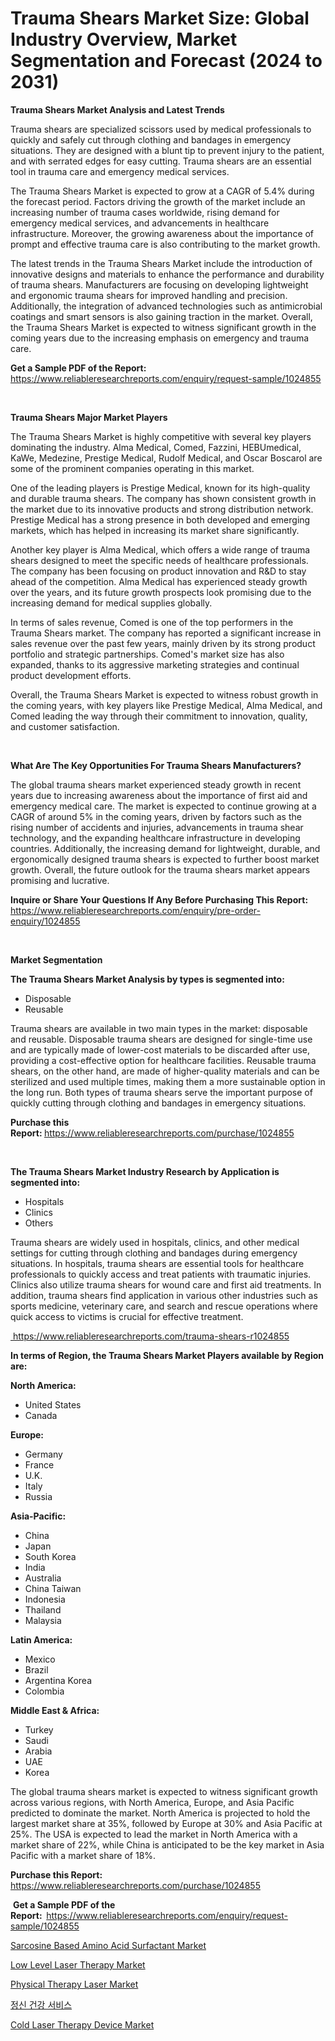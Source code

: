 <p><h1>Trauma Shears Market Size: Global Industry Overview, Market Segmentation and Forecast (2024 to 2031)</h1></p><p><strong>Trauma Shears Market Analysis and Latest Trends</strong></p>
<p><p>Trauma shears are specialized scissors used by medical professionals to quickly and safely cut through clothing and bandages in emergency situations. They are designed with a blunt tip to prevent injury to the patient, and with serrated edges for easy cutting. Trauma shears are an essential tool in trauma care and emergency medical services.</p><p>The Trauma Shears Market is expected to grow at a CAGR of 5.4% during the forecast period. Factors driving the growth of the market include an increasing number of trauma cases worldwide, rising demand for emergency medical services, and advancements in healthcare infrastructure. Moreover, the growing awareness about the importance of prompt and effective trauma care is also contributing to the market growth.</p><p>The latest trends in the Trauma Shears Market include the introduction of innovative designs and materials to enhance the performance and durability of trauma shears. Manufacturers are focusing on developing lightweight and ergonomic trauma shears for improved handling and precision. Additionally, the integration of advanced technologies such as antimicrobial coatings and smart sensors is also gaining traction in the market. Overall, the Trauma Shears Market is expected to witness significant growth in the coming years due to the increasing emphasis on emergency and trauma care.</p></p>
<p><strong>Get a Sample PDF of the Report:&nbsp;</strong> <a href="https://www.reliableresearchreports.com/enquiry/request-sample/1024855">https://www.reliableresearchreports.com/enquiry/request-sample/1024855</a></p>
<p>&nbsp;</p>
<p><strong>Trauma Shears Major Market Players</strong></p>
<p><p>The Trauma Shears Market is highly competitive with several key players dominating the industry. Alma Medical, Comed, Fazzini, HEBUmedical, KaWe, Medezine, Prestige Medical, Rudolf Medical, and Oscar Boscarol are some of the prominent companies operating in this market.</p><p>One of the leading players is Prestige Medical, known for its high-quality and durable trauma shears. The company has shown consistent growth in the market due to its innovative products and strong distribution network. Prestige Medical has a strong presence in both developed and emerging markets, which has helped in increasing its market share significantly.</p><p>Another key player is Alma Medical, which offers a wide range of trauma shears designed to meet the specific needs of healthcare professionals. The company has been focusing on product innovation and R&D to stay ahead of the competition. Alma Medical has experienced steady growth over the years, and its future growth prospects look promising due to the increasing demand for medical supplies globally.</p><p>In terms of sales revenue, Comed is one of the top performers in the Trauma Shears market. The company has reported a significant increase in sales revenue over the past few years, mainly driven by its strong product portfolio and strategic partnerships. Comed's market size has also expanded, thanks to its aggressive marketing strategies and continual product development efforts.</p><p>Overall, the Trauma Shears Market is expected to witness robust growth in the coming years, with key players like Prestige Medical, Alma Medical, and Comed leading the way through their commitment to innovation, quality, and customer satisfaction.</p></p>
<p>&nbsp;</p>
<p><strong>What Are The Key Opportunities For Trauma Shears Manufacturers?</strong></p>
<p><p>The global trauma shears market experienced steady growth in recent years due to increasing awareness about the importance of first aid and emergency medical care. The market is expected to continue growing at a CAGR of around 5% in the coming years, driven by factors such as the rising number of accidents and injuries, advancements in trauma shear technology, and the expanding healthcare infrastructure in developing countries. Additionally, the increasing demand for lightweight, durable, and ergonomically designed trauma shears is expected to further boost market growth. Overall, the future outlook for the trauma shears market appears promising and lucrative.</p></p>
<p><strong>Inquire or Share Your Questions If Any Before Purchasing This Report:</strong> <a href="https://www.reliableresearchreports.com/enquiry/pre-order-enquiry/1024855">https://www.reliableresearchreports.com/enquiry/pre-order-enquiry/1024855</a></p>
<p>&nbsp;</p>
<p><strong>Market Segmentation</strong></p>
<p><strong>The Trauma Shears Market Analysis by types is segmented into:</strong></p>
<p><ul><li>Disposable</li><li>Reusable</li></ul></p>
<p><p>Trauma shears are available in two main types in the market: disposable and reusable. Disposable trauma shears are designed for single-time use and are typically made of lower-cost materials to be discarded after use, providing a cost-effective option for healthcare facilities. Reusable trauma shears, on the other hand, are made of higher-quality materials and can be sterilized and used multiple times, making them a more sustainable option in the long run. Both types of trauma shears serve the important purpose of quickly cutting through clothing and bandages in emergency situations.</p></p>
<p><strong>Purchase this Report:&nbsp;</strong><a href="https://www.reliableresearchreports.com/purchase/1024855">https://www.reliableresearchreports.com/purchase/1024855</a></p>
<p>&nbsp;</p>
<p><strong>The Trauma Shears Market Industry Research by Application is segmented into:</strong></p>
<p><ul><li>Hospitals</li><li>Clinics</li><li>Others</li></ul></p>
<p><p>Trauma shears are widely used in hospitals, clinics, and other medical settings for cutting through clothing and bandages during emergency situations. In hospitals, trauma shears are essential tools for healthcare professionals to quickly access and treat patients with traumatic injuries. Clinics also utilize trauma shears for wound care and first aid treatments. In addition, trauma shears find application in various other industries such as sports medicine, veterinary care, and search and rescue operations where quick access to victims is crucial for effective treatment.</p></p>
<p><a href="https://www.reliableresearchreports.com/trauma-shears-r1024855">&nbsp;https://www.reliableresearchreports.com/trauma-shears-r1024855</a></p>
<p><strong>In terms of Region, the Trauma Shears Market Players available by Region are:</strong></p>
<p>
    <p> <strong> North America: </strong>
        <ul>
            <li>United States</li>
            <li>Canada</li>
        </ul>
        </p> 
    <p> <strong> Europe: </strong>
        <ul>
            <li>Germany</li>
            <li>France</li>
            <li>U.K.</li>
            <li>Italy</li>
            <li>Russia</li>
        </ul>
        </p> 
    <p> <strong> Asia-Pacific: </strong>
        <ul>
            <li>China</li>
            <li>Japan</li>
            <li>South Korea</li>
            <li>India</li>
            <li>Australia</li>
            <li>China Taiwan</li>
            <li>Indonesia</li>
            <li>Thailand</li>
            <li>Malaysia</li>
        </ul>
        </p> 
    <p> <strong> Latin America: </strong>
        <ul>
            <li>Mexico</li>
            <li>Brazil</li>
            <li>Argentina Korea</li>
            <li>Colombia</li>
        </ul>
        </p> 
    <p> <strong> Middle East & Africa: </strong>
        <ul>
            <li>Turkey</li>
            <li>Saudi</li>
            <li>Arabia</li>
            <li>UAE</li>
            <li>Korea</li>
        </ul>
    </p>
    </p>
<p><p>The global trauma shears market is expected to witness significant growth across various regions, with North America, Europe, and Asia Pacific predicted to dominate the market. North America is projected to hold the largest market share at 35%, followed by Europe at 30% and Asia Pacific at 25%. The USA is expected to lead the market in North America with a market share of 22%, while China is anticipated to be the key market in Asia Pacific with a market share of 18%.</p></p>
<p><strong>Purchase this Report: </strong><a href="https://www.reliableresearchreports.com/purchase/1024855">https://www.reliableresearchreports.com/purchase/1024855</a></p>
<p>&nbsp;<strong>Get a Sample PDF of the Report:&nbsp;&nbsp;</strong><a href="https://www.reliableresearchreports.com/enquiry/request-sample/1024855">https://www.reliableresearchreports.com/enquiry/request-sample/1024855</a></p>
<p><strong></strong></p>
<p><p><a href="https://issuu.com/reportprime-2/docs/sarcosine-based-amino-acid-surfactant-market-size-">Sarcosine Based Amino Acid Surfactant Market</a></p><p><a href="https://github.com/barbarakss89/Market-Research-Report-List-1/blob/main/low-level-laser-therapy-market.md">Low Level Laser Therapy Market</a></p><p><a href="https://github.com/gamblestampleyjenny50m5sl6/Market-Research-Report-List-2/blob/main/physical-therapy-laser-market.md">Physical Therapy Laser Market</a></p><p><a href="https://medium.com/@alanperkins1921/%EC%A0%95%EC%8B%A0-%EA%B1%B4%EA%B0%95-%EC%84%9C%EB%B9%84%EC%8A%A4-%EC%8B%9C%EC%9E%A5-%EC%A1%B0%EC%82%AC-%EB%B3%B4%EA%B3%A0%EC%84%9C-%EA%B7%B8-%EC%97%AD%EC%82%AC-%EB%B0%8F-2024%EB%85%84%EB%B6%80%ED%84%B0-2031%EB%85%84%EA%B9%8C%EC%A7%80%EC%9D%98-%EC%98%88%EC%B8%A1-53fff066e372">정신 건강 서비스</a></p><p><a href="https://github.com/nicholepatriciadoylenwnrjr0/Market-Research-Report-List-2/blob/main/cold-laser-therapy-device-market.md">Cold Laser Therapy Device Market</a></p></p>